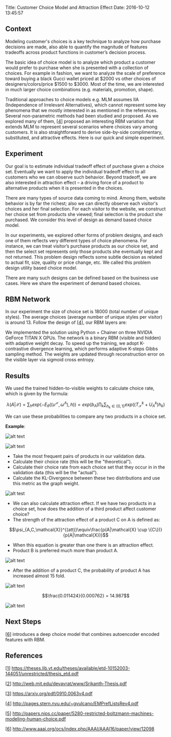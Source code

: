 Title: Customer Choice Model and Attraction Effect
Date: 2016-10-12 13:45:57

## Context
Modeling customer's choices is a key technique to analyze how purchase decisions are made, also able to quantify the magnitude of features tradeoffs across product functions in customer’s decision process.

The basic idea of choice model is to analyze which product a customer would prefer to purchase when she is presented with a collection of choices. For example in fashion, we want to analyze the scale of preference toward buying a black Gucci wallet priced at $2000 vs other choices of designers/colors/price $1500 to $3000. Most of the time, we are interested in much larger choice combinations (e.g. materials, promotion, shape). 

Traditional approaches to choice models e.g. MLM assumes IIA (Independence of Irrelevant Alternatives), which cannot represent some key phenomena that we mostly interested in as mentioned in the references. Several non-parametric methods had been studied and proposed. As we explored many of them, [[4]] proposed an interesting RBM variation that extends MLM to represent several scenarios where choices vary among customers. It is also straightforward to derive side-by-side complimentary, substituted, and attractive effects. Here is our quick and simple experiment.


## Experiment
Our goal is to estimate individual tradeoff effect of purchase given a choice set. Eventually we want to apply the individual tradeoff effect to all customers who we can observe such behavior. Beyond tradeoff, we are also interested in attraction effect – a driving force of a product to alternative products when it is presented in the choices. 

There are many types of source data coming to mind. Among them, website behavior is by far the richest; also we can directly observe each visitor's choices and her final selection. For each visitor to the website, we construct her choice set from products she viewed; final selection is the product she purchased. We consider this level of design as demand based choice model. 

In our experiments, we explored other forms of problem designs, and each one of them reflects very different types of choice phenomena. For instance, we can treat visitor’s purchase products as our choice set, and then the select set represents only those products she eventually kept and not returned. This problem design reflects some subtle decision as related to actual fit, size, quality or price change, etc. We called this problem design utility based choice model. 

There are many such designs can be defined based on the business use cases. Here we share the experiment of demand based choices. 


## RBM Network
In our experiment the size of choice set is 18000 (total number of unique styles). The average choices (average number of unique styles per visitor) is around 13. Follow the design of [[4]], our RBM layers are:

We implemented the solution using Python + Chainer on three NVIDIA GeForce TITAN X GPUs.  The network is a binary RBM (visible and hidden) with adaptive weight decay.  To speed up the training, we adopt K-contrastive divergence learning, which performs adaptive K-steps Gibbs sampling method.  The weights are updated through reconstruction error on the visible layer via sigmoid cross entropy.

## Results
We used the trained hidden-to-visible weights to calculate choice rate, which is given by the formula:

$$\lambda(A|\mathcal{X}) = \displaystyle\sum_{h}exp(-E_{\theta}((\upsilon^{\mathcal{X}}, \omega^{A}), h)) = exp(b_{A})\displaystyle\prod_{k}\sum_{h_{k} \in \{0,1\}}exp((T_{\mathcal{X}}^k + U_{A}^k)h_{k})$$

We can use these probabilities to compare any two products in a choice set.

**Example**:

![alt text](/images/ysl_handbags.png "YSL")

![alt text](/images/ugly_handbag.png "Extreme Difference")


  - Take the most frequent pairs of products in our validation data.
  - Calculate their choice rate (this will be the "theoretical").
  - Calculate their choice rate from each choice set that they occur in in the validation data (this will be the "actual").
  - Calculate the KL-Divergence between these two distributions and use this metric as the graph weight.

![alt test](/images/graph.png "KLD-Graph")


  - We can also calculate attraction effect.  If we have two products in a choice set, how does the addition of a third product affect customer choice?
  - The strength of the attraction effect of a product C on A is defined as:

$$\psi_{A,C,\mathcal{X}}^{(att)}\equiv\frac{p(A|\mathcal{X} \cup \{C\})}{p(A|\mathcal{X})}$$

  - When this equation is greater than one there is an attraction effect.
  - Product B is preferred much more than product A.

![alt text](/images/pre_attraction.png "Before addition of attraction")

  - After the addition of a product C, the probability of product A has increased almost 15 fold.

![alt text](/images/post_attraction.png "Post attraction")

  $$\frac{0.011424}{0.000762} = 14.987$$

![alt text](/images/attraction_graph.png "Attraction graph")

## Next Steps
[[6]] introduces a deep choice model that combines autoencoder encoded features with RBM. 

## References
[[1]] https://theses.lib.vt.edu/theses/available/etd-10152003-144051/unrestricted/thesis_etd.pdf

[[2]] http://web.mit.edu/devavrat/www/Srikanth-Thesis.pdf

[[3]] https://arxiv.org/pdf/0910.0063v4.pdf

[[4]] http://pages.stern.nyu.edu/~gvulcano/EMPrefListsRev4.pdf

[[5]] http://papers.nips.cc/paper/5280-restricted-boltzmann-machines-modeling-human-choice.pdf

[[6]] http://www.aaai.org/ocs/index.php/AAAI/AAAI16/paper/view/12098

[1]: https://theses.lib.vt.edu/theses/available/etd-10152003-144051/unrestricted/thesis_etd.pdf
[2]: http://web.mit.edu/devavrat/www/Srikanth-Thesis.pdf
[3]: https://arxiv.org/pdf/0910.0063v4.pdf
[4]: http://pages.stern.nyu.edu/~gvulcano/EMPrefListsRev4.pdf
[5]: http://papers.nips.cc/paper/5280-restricted-boltzmann-machines-modeling-human-choice.pdf
[6]: http://www.aaai.org/ocs/index.php/AAAI/AAAI16/paper/view/12098




